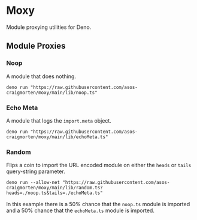 # Moxy

Module proxying utilities for Deno.

## Module Proxies

### Noop

A module that does nothing.

```console
deno run "https://raw.githubusercontent.com/asos-craigmorten/moxy/main/lib/noop.ts"
```

### Echo Meta

A module that logs the `import.meta` object.

```console
deno run "https://raw.githubusercontent.com/asos-craigmorten/moxy/main/lib/echoMeta.ts"
```

### Random

Flips a coin to import the URL encoded module on either the `heads` or `tails` query-string parameter.

```console
deno run --allow-net "https://raw.githubusercontent.com/asos-craigmorten/moxy/main/lib/random.ts?heads=./noop.ts&tails=./echoMeta.ts"
```

In this example there is a 50% chance that the `noop.ts` module is imported and a 50% chance that the `echoMeta.ts` module is imported.
